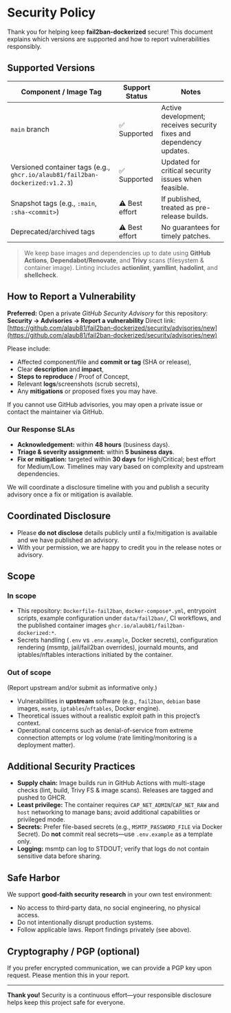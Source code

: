 # Security Policy

Thank you for helping keep **fail2ban-dockerized** secure! This document explains which versions are supported and how to report vulnerabilities responsibly.

## Supported Versions

| Component / Image Tag | Support Status | Notes |
|---|---|---|
| `main` branch | ✅ Supported | Active development; receives security fixes and dependency updates. |
| Versioned container tags (e.g., `ghcr.io/alaub81/fail2ban-dockerized:v1.2.3`) | ✅ Supported | Updated for critical security issues when feasible. |
| Snapshot tags (e.g., `:main`, `:sha-<commit>`) | ⚠️ Best effort | If published, treated as pre-release builds. |
| Deprecated/archived tags | ⚠️ Best effort | No guarantees for timely patches. |

> We keep base images and dependencies up to date using **GitHub Actions**, **Dependabot/Renovate**, and **Trivy** scans (filesystem & container image). Linting includes **actionlint**, **yamllint**, **hadolint**, and **shellcheck**.

## How to Report a Vulnerability

**Preferred:** Open a private *GitHub Security Advisory* for this repository:
**Security → Advisories → Report a vulnerability**
Direct link: [https://github.com/alaub81/fail2ban-dockerized/security/advisories/new](https://github.com/alaub81/fail2ban-dockerized/security/advisories/new)

Please include:

- Affected component/file and **commit or tag** (SHA or release),
- Clear **description** and **impact**,
- **Steps to reproduce** / Proof of Concept,
- Relevant **logs**/screenshots (scrub secrets),
- Any **mitigations** or proposed fixes you may have.

If you cannot use GitHub advisories, you may open a private issue or contact the maintainer via GitHub.

### Our Response SLAs

- **Acknowledgement:** within **48 hours** (business days).
- **Triage & severity assignment:** within **5 business days**.
- **Fix or mitigation:** targeted within **30 days** for High/Critical; best effort for Medium/Low. Timelines may vary based on complexity and upstream dependencies.

We will coordinate a disclosure timeline with you and publish a security advisory once a fix or mitigation is available.

## Coordinated Disclosure

- Please **do not disclose** details publicly until a fix/mitigation is available and we have published an advisory.
- With your permission, we are happy to credit you in the release notes or advisory.

## Scope

### In scope

- This repository: `Dockerfile-fail2ban`, `docker-compose*.yml`, entrypoint scripts, example configuration under `data/fail2ban/`, CI workflows, and the published container images `ghcr.io/alaub81/fail2ban-dockerized:*`.
- Secrets handling (`.env` vs `.env.example`, Docker secrets), configuration rendering (msmtp, jail/fail2ban overrides), journald mounts, and iptables/nftables interactions initiated by the container.

### Out of scope

(Report upstream and/or submit as informative only.)

- Vulnerabilities in **upstream** software (e.g., `fail2ban`, `debian` base images, `msmtp`, `iptables`/`nftables`, Docker engine).
- Theoretical issues without a realistic exploit path in this project’s context.
- Operational concerns such as denial-of-service from extreme connection attempts or log volume (rate limiting/monitoring is a deployment matter).

## Additional Security Practices

- **Supply chain:** Image builds run in GitHub Actions with multi-stage checks (lint, build, Trivy FS & image scans). Releases are tagged and pushed to GHCR.
- **Least privilege:** The container requires `CAP_NET_ADMIN`/`CAP_NET_RAW` and `host` networking to manage bans; avoid additional capabilities or privileged mode.
- **Secrets:** Prefer file-based secrets (e.g., `MSMTP_PASSWORD_FILE` via Docker Secret). Do **not** commit real secrets—use `.env.example` as a template only.
- **Logging:** msmtp can log to STDOUT; verify that logs do not contain sensitive data before sharing.

## Safe Harbor

We support **good‑faith security research** in your own test environment:

- No access to third‑party data, no social engineering, no physical access.
- Do not intentionally disrupt production systems.
- Follow applicable laws. Report findings privately (see above).

## Cryptography / PGP (optional)

If you prefer encrypted communication, we can provide a PGP key upon request. Please mention this in your report.

---

**Thank you!** Security is a continuous effort—your responsible disclosure helps keep this project safe for everyone.

